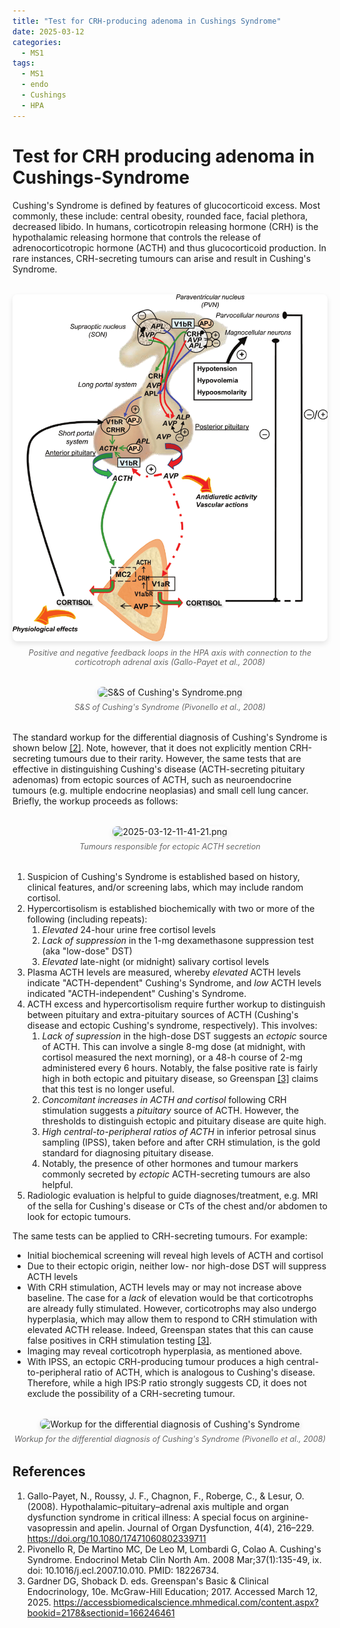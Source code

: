 ```yaml
---
title: "Test for CRH-producing adenoma in Cushings Syndrome"
date: 2025-03-12
categories:
  - MS1
tags:
  - MS1
  - endo
  - Cushings
  - HPA
---
```


# Test for CRH producing adenoma in Cushings-Syndrome

Cushing's Syndrome is defined by features of glucocorticoid excess. Most commonly, these include: central obesity, rounded face, facial plethora, decreased libido. In humans, corticotropin releasing hormone (CRH) is the hypothalamic releasing hormone that controls the release of adrenocorticotropic hormone (ACTH) and thus glucocorticoid production. In rare instances, CRH-secreting tumours can arise and result in Cushing's Syndrome.

<div class="image-container" style="margin: 2rem auto; max-width: 800px; text-align: center;">
  <img src="https://raw.githubusercontent.com/haganenoneko/haganenoneko.github.io/refs/heads/master/_posts/images/cortisol-feedback-loop.png" alt="Cortisol feedback loop" style="max-width: 100%; height: auto; border-radius: 8px; box-shadow: 0 4px 8px rgba(0,0,0,0.1);" />
  <p style="margin: 0.5rem 0; color: #666; font-style: italic; font-size: 0.9em;">Positive and negative feedback loops in the HPA axis with connection to the corticotroph adrenal axis (Gallo-Payet et al., 2008)</p>
</div>

<div class="image-container" style="margin: 2rem auto; max-width: 800px; text-align: center;"><img src="https://raw.githubusercontent.com/haganenoneko/haganenoneko.github.io/refs/heads/master/_posts/images/2025-03-12-11-30-36.png.png" alt="S&S of Cushing's Syndrome.png" style="max-width: 100%; height: auto; border-radius: 8px; box-shadow: 0 4px 8px rgba(0,0,0,0.1);" /> <p style="margin: 0.5rem 0; color: #666; font-style: italic; font-size: 0.9em;">S&S of Cushing's Syndrome (Pivonello et al., 2008)</p></div>

The standard workup for the differential diagnosis of Cushing's Syndrome is shown below [[2]](#ref-2). Note, however, that it does not explicitly mention CRH-secreting tumours due to their rarity. However, the same tests that are effective in distinguishing Cushing's disease (ACTH-secreting pituitary adenomas) from ectopic sources of ACTH, such as neuroendocrine tumours (e.g. multiple endocrine neoplasias) and small cell lung cancer. Briefly, the workup proceeds as follows:

<div class="image-container" style="margin: 2rem auto; max-width: 800px; text-align: center;"><img src="https://raw.githubusercontent.com/haganenoneko/haganenoneko.github.io/refs/heads/master/_posts/images/2025-03-12-11-41-21.png.png" alt="2025-03-12-11-41-21.png" style="max-width: 100%; height: auto; border-radius: 8px; box-shadow: 0 4px 8px rgba(0,0,0,0.1);" /> <p style="margin: 0.5rem 0; color: #666; font-style: italic; font-size: 0.9em;">Tumours responsible for ectopic ACTH secretion</p></div>

1. Suspicion of Cushing's Syndrome is established based on history, clinical features, and/or screening labs, which may include random cortisol.
2. Hypercortisolism is established biochemically with two or more of the following (including repeats):
   1. *Elevated* 24-hour urine free cortisol levels
   2. *Lack of suppression* in the 1-mg dexamethasone suppression test (aka "low-dose" DST)
   3. *Elevated* late-night (or midnight) salivary cortisol levels
3. Plasma ACTH levels are measured, whereby *elevated* ACTH levels indicate "ACTH-dependent" Cushing's Syndrome, and *low* ACTH levels indicated "ACTH-independent" Cushing's Syndrome.
4. ACTH excess and hypercortisolism require further workup to distinguish between pituitary and extra-pituitary sources of ACTH (Cushing's disease and ectopic Cushing's syndrome, respectively). This involves:
   1. *Lack of supression* in the high-dose DST suggests an *ectopic* source of ACTH. This can involve a single 8-mg dose (at midnight, with cortisol measured the next morning), or a 48-h course of 2-mg administered every 6 hours. Notably, the false positive rate is fairly high in both ectopic and pituitary disease, so Greenspan [[3]](#ref-3) claims that this test is no longer useful.
   2. *Concomitant increases in ACTH and cortisol* following CRH stimulation suggests a *pituitary* source of ACTH. However, the thresholds to distinguish ectopic and pituitary disease are quite high. 
   3. *High central-to-peripheral ratios of ACTH* in inferior petrosal sinus sampling (IPSS), taken before and after CRH stimulation, is the gold standard for diagnosing pituitary disease.
   4. Notably, the presence of other hormones and tumour markers commonly secreted by *ectopic* ACTH-secreting tumours are also helpful.
5. Radiologic evaluation is helpful to guide diagnoses/treatment, e.g. MRI of the sella for Cushing's disease or CTs of the chest and/or abdomen to look for ectopic tumours.

The same tests can be applied to CRH-secreting tumours. For example:
- Initial biochemical screening will reveal high levels of ACTH and cortisol
- Due to their ectopic origin, neither low- nor high-dose DST will suppress ACTH levels
- With CRH stimulation, ACTH levels may or may not increase above baseline. The case for a *lack* of elevation would be that corticotrophs are already fully stimulated. However, corticotrophs may also undergo hyperplasia, which may allow them to respond to CRH stimulation with elevated ACTH release. Indeed, Greenspan states that this can cause false positives in CRH stimulation testing [[3]](#ref-3).
- Imaging may reveal corticotroph hyperplasia, as mentioned above.
- With IPSS, an ectopic CRH-producing tumour produces a high central-to-peripheral ratio of ACTH, which is analogous to Cushing's disease. Therefore, while a high IPS:P ratio strongly suggests CD, it does not exclude the possibility of a CRH-secreting tumour.

<div class="image-container" style="margin: 2rem auto; max-width: 800px; text-align: center;"><img src="https://raw.githubusercontent.com/haganenoneko/haganenoneko.github.io/refs/heads/master/_posts/images/2025-03-12-11-36-00.png.png" alt="Workup for the differential diagnosis of Cushing's Syndrome" style="max-width: 100%; height: auto; border-radius: 8px; box-shadow: 0 4px 8px rgba(0,0,0,0.1);" /> <p style="margin: 0.5rem 0; color: #666; font-style: italic; font-size: 0.9em;">Workup for the differential diagnosis of Cushing's Syndrome (Pivonello et al., 2008)</p></div>

## References
1. <a id="ref-1"></a> Gallo-Payet, N., Roussy, J. F., Chagnon, F., Roberge, C., & Lesur, O. (2008). Hypothalamic–pituitary–adrenal axis multiple and organ dysfunction syndrome in critical illness: A special focus on arginine-vasopressin and apelin. Journal of Organ Dysfunction, 4(4), 216–229. https://doi.org/10.1080/17471060802339711
2. <a id="ref-2"></a> Pivonello R, De Martino MC, De Leo M, Lombardi G, Colao A. Cushing's Syndrome. Endocrinol Metab Clin North Am. 2008 Mar;37(1):135-49, ix. doi: 10.1016/j.ecl.2007.10.010. PMID: 18226734.
3. <a id="ref-3"></a> Gardner DG, Shoback D. eds. Greenspan's Basic & Clinical Endocrinology, 10e. McGraw-Hill Education; 2017. Accessed March 12, 2025. https://accessbiomedicalscience.mhmedical.com/content.aspx?bookid=2178&sectionid=166246461